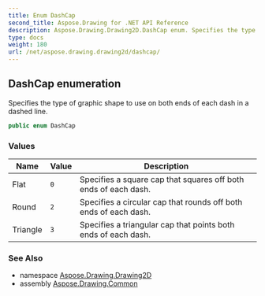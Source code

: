 ```yaml
---
title: Enum DashCap
second_title: Aspose.Drawing for .NET API Reference
description: Aspose.Drawing.Drawing2D.DashCap enum. Specifies the type of graphic shape to use on both ends of each dash in a dashed line
type: docs
weight: 180
url: /net/aspose.drawing.drawing2d/dashcap/
---
```

## DashCap enumeration

Specifies the type of graphic shape to use on both ends of each dash in a dashed line.

```csharp
public enum DashCap
```

### Values

| Name | Value | Description |
| --- | --- | --- |
| Flat | `0` | Specifies a square cap that squares off both ends of each dash. |
| Round | `2` | Specifies a circular cap that rounds off both ends of each dash. |
| Triangle | `3` | Specifies a triangular cap that points both ends of each dash. |

### See Also

* namespace [Aspose.Drawing.Drawing2D](../../aspose.drawing.drawing2d/)
* assembly [Aspose.Drawing.Common](../../)


